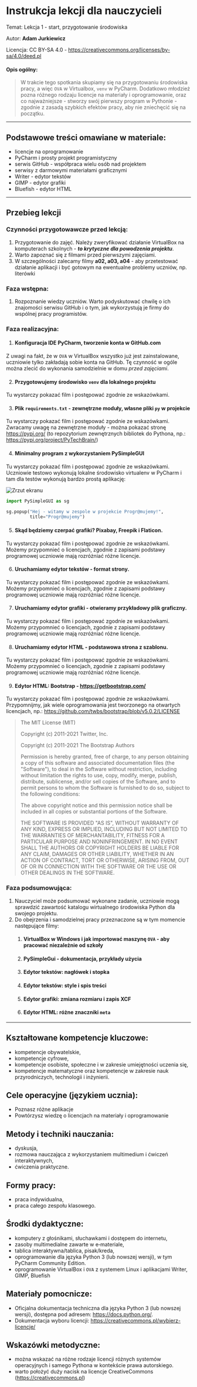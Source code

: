 # Instrukcja lekcji dla nauczycieli

Temat: Lekcja 1 - start, przygotowanie środowiska

Autor: **Adam Jurkiewicz**

Licencja: CC BY-SA 4.0 - https://creativecommons.org/licenses/by-sa/4.0/deed.pl

#### Opis ogólny:

> W trakcie tego spotkania skupiamy się na przygotowaniu środowiska pracy, a więc `OVA` w Virtualbox, `venv` w PyCharm. Dodatkowo młodzież pozna różnego rodzaju licencje na materiały i oprogramowanie, oraz co najważniejsze - stworzy swój pierwszy program w Pythonie - zgodnie z zasadą szybkich efektów pracy, aby nie zniechęcić się na początku.

---

## Podstawowe treści omawiane w materiale:

- licencje na oprogramowanie
- PyCharm i prosty projekt programistyczny
- serwis GitHub - współpraca wielu osób nad projektem
- serwisy z darmowymi materiałami graficznymi
- Writer - edytor tekstów
- GIMP - edytor grafiki
- Bluefish - edytor HTML

---

## Przebieg lekcji

### Czynności przygotowawcze przed lekcją:

1. Przygotowanie do zajęć. Należy zweryfikować działanie VirtualBox na komputerach szkolnych - ***to krytyczne dla
   powodzenia projektu***.
2. Warto zapoznać się z filmami przed pierwszymi zajęciami.
3. W szczególności zalecamy filmy **a02, a03, a04** - aby przetestować działanie aplikacji i być gotowym na ewentualne
   problemy uczniów, np. literówki

### Faza wstępna:

1. Rozpoznanie wiedzy uczniów. Warto podyskutować chwilę o ich znajomości serwisu GitHub i o tym, jak wykorzystują je firmy do wspólnej pracy programistów.

### Faza realizacyjna:

1. #### Konfiguracja IDE PyCharm, tworzenie konta w GitHub.com

Z uwagi na fakt, że w `OVA` w VirtualBox wszystko już jest zainstalowane, uczniowie tylko zakładają sobie konta na
GitHub. Tę czynność w ogóle można zlecić do wykonania samodzielnie w domu *przed zajęciami*.

2. #### Przygotowujemy środowisko `venv` dla lokalnego projektu

Tu wystarczy pokazać film i postępować zgodnie ze wskazówkami.

3. #### Plik `requirements.txt` - zewnętrzne moduły, własne pliki `py` w projekcie

Tu wystarczy pokazać film i postępować zgodnie ze wskazówkami. Zwracamy uwagę na zewnętrzne moduły - można pokazać
stronę https://pypi.org/ (to repozytorium zewnętrznych bibliotek do Pythona, np.: https://pypi.org/project/PyTechBrain/)

4. #### Minimalny program z wykorzystaniem PySimpleGUI

Tu wystarczy pokazać film i postępować zgodnie ze wskazówkami. Uczniowie testowo wykonują lokalne środowisko virtualenv
w PyCharm i tam dla testów wykonują bardzo prostą aplikację:

![Zrzut ekranu](00_gui.png)

```python
import PySimpleGUI as sg

sg.popup("Hej - witamy w zespole w projekcie Progr@mujemy!",
         title="Progr@mujemy")
```

5. #### Skąd będziemy czerpać grafiki? Pixabay, Freepik i Flaticon.

Tu wystarczy pokazać film i postępować zgodnie ze wskazówkami. Możemy przypomnieć o licencjach, zgodnie z zapisami
podstawy programowej uczniowie mają rozróżniać różne licencje.

6. #### Uruchamiamy edytor tekstów - format strony.

Tu wystarczy pokazać film i postępować zgodnie ze wskazówkami. Możemy przypomnieć o licencjach, zgodnie z zapisami
podstawy programowej uczniowie mają rozróżniać różne licencje.

7. #### Uruchamiamy edytor grafiki - otwieramy przykładowy plik graficzny.

Tu wystarczy pokazać film i postępować zgodnie ze wskazówkami. Możemy przypomnieć o licencjach, zgodnie z zapisami
podstawy programowej uczniowie mają rozróżniać różne licencje.

8. #### Uruchamiamy edytor HTML - podstawowa strona z szablonu.

Tu wystarczy pokazać film i postępować zgodnie ze wskazówkami. Możemy przypomnieć o licencjach, zgodnie z zapisami
podstawy programowej uczniowie mają rozróżniać różne licencje.

9. #### Edytor HTML: Bootstrap - https://getbootstrap.com/

Tu wystarczy pokazać film i postępować zgodnie ze wskazówkami. Przypomnijmy, jak wiele oprogramowania jest tworzonego na
otwartych licencjach, np.: https://github.com/twbs/bootstrap/blob/v5.0.2/LICENSE
> The MIT License (MIT)
>
> Copyright (c) 2011-2021 Twitter, Inc.
>
> Copyright (c) 2011-2021 The Bootstrap Authors
>
> Permission is hereby granted, free of charge, to any person obtaining a copy of this software and associated documentation files (the "Software"), to deal in the Software without restriction, including without limitation the rights to use, copy, modify, merge, publish, distribute, sublicense, and/or sell copies of the Software, and to permit persons to whom the Software is furnished to do so, subject to the following conditions:
>
>The above copyright notice and this permission notice shall be included in all copies or substantial portions of the Software.
>
>THE SOFTWARE IS PROVIDED "AS IS", WITHOUT WARRANTY OF ANY KIND, EXPRESS OR IMPLIED, INCLUDING BUT NOT LIMITED TO THE WARRANTIES OF MERCHANTABILITY, FITNESS FOR A PARTICULAR PURPOSE AND NONINFRINGEMENT. IN NO EVENT SHALL THE AUTHORS OR COPYRIGHT HOLDERS BE LIABLE FOR ANY CLAIM, DAMAGES OR OTHER LIABILITY, WHETHER IN AN ACTION OF CONTRACT, TORT OR OTHERWISE, ARISING FROM, OUT OF OR IN CONNECTION WITH THE SOFTWARE OR THE USE OR OTHER DEALINGS IN THE SOFTWARE.

### Faza podsumowująca:

1. Nauczyciel może podsumować wykonane zadanie, uczniowie mogą sprawdzić zawartość katalogu wirtualnego środowiska Python dla swojego projektu.
2. Do obejrzenia i samodzielnej pracy przeznaczone są w tym momencie następujące filmy:
   1. #### VirtualBox w Windows i jak importować maszynę `OVA` - aby pracować niezależnie od szkoły
   2. #### PySimpleGui - dokumentacja, przykłady użycia
   3. #### Edytor tekstów: nagłówek i stopka
   4. #### Edytor tekstów: style i spis treści
   5. #### Edytor grafiki: zmiana rozmiaru i zapis XCF
   6. #### Edytor HTML: różne znaczniki `meta`

----

## Kształtowane kompetencje kluczowe:

- kompetencje obywatelskie,
- kompetencje cyfrowe,
- kompetencje osobiste, społeczne i w zakresie umiejętności uczenia się,
- kompetencje matematyczne oraz kompetencje w zakresie nauk przyrodniczych, technologii i inżynierii.

## Cele operacyjne (językiem ucznia):

- Poznasz różne aplikacje
- Powtórzysz wiedzę o licencjach na materiały i oprogramowanie

## Metody i techniki nauczania:

- dyskusja,
- rozmowa nauczająca z wykorzystaniem multimedium i ćwiczeń interaktywnych,
- ćwiczenia praktyczne.

## Formy pracy:

- praca indywidualna,
- praca całego zespołu klasowego.

## Środki dydaktyczne:

- komputery z głośnikami, słuchawkami i dostępem do internetu,
- zasoby multimedialne zawarte w e‑materiale,
- tablica interaktywna/tablica, pisak/kreda,
- oprogramowanie dla języka Python 3 (lub nowszej wersji), w tym PyCharm Community Edition.
- oprogramowanie VirtualBox i `OVA` z systemem Linux i aplikacjami Writer, GIMP, Bluefish

## Materiały pomocnicze:

- Oficjalna dokumentacja techniczna dla języka Python 3 (lub nowszej wersji), dostępna pod
  adresem: https://docs.python.org/.
- Dokumentacja wyboru licencji: https://creativecommons.pl/wybierz-licencje/

## Wskazówki metodyczne:

- można wskazać na różne rodzaje licencji różnych systemów operacyjnych i samego Pythona w kontekście prawa autorskiego.
- warto położyć duży nacisk na licencje CreativeCommons (https://creativecommons.pl)

